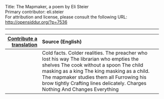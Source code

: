 <html>
<head></head>
<body>
Title: The Mapmaker, a poem by Eli Steier<br />
Primary contributor: eli.steier<br />
For attribution and license, please consult the following URL: <a href="http://opensiddur.org/?p=7536">http://opensiddur.org/?p=7536</a>
<p />
<hr />

<table style="margin-left: auto;margin-right: auto;" class="draggable">
<thead><tr><th id="x" style="text-align: right;"><a href="/contributing/upload/">Contribute a translation</a></th><th style="text-align: left;">Source (English)</th></tr></thead>
<tbody>
<tr><td style="vertical-align:top;">
<div class="liturgy"><span lang="he">

</span></div></td>
 
<td style="vertical-align:top;">
<div class="english">
Cold facts.
Colder realities.
The preacher who lost his way
The librarian who empties the shelves
The cook without a spoon
The child masking as a king
The king masking as a child.
The mapmaker studies them all
Furrowing his brow tightly
Crafting lines delicately.
Charges
Nothing
And
Changes
Everything
</div></td></tr>
</tbody></table>
</body>
</html>